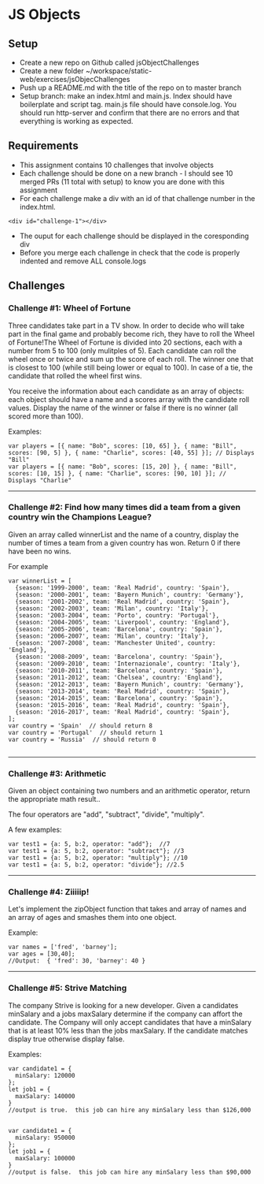 # JS Objects

## Setup
* Create a new repo on Github called jsObjectChallenges
* Create a new folder ~/workspace/static-web/exercises/jsObjecChallenges
* Push up a README.md with the title of the repo on to master branch
* Setup branch:  make an index.html and main.js.  Index should have boilerplate and script tag.  main.js file should have console.log. You should run http-server and confirm that there are no errors and that everything is working as expected.


## Requirements
* This assignment contains 10 challenges that involve objects
* Each challenge should be done on a new branch - I should see 10 merged PRs (11 total with setup) to know you are done with this assignment
* For each challenge make a div with an id of that challenge number in the index.html.  
```
<div id="challenge-1"></div>
```
* The ouput for each challenge should be displayed in the coresponding div
* Before you merge each challenge in check that the code is properly indented and remove ALL console.logs

## Challenges

### Challenge #1: Wheel of Fortune
Three candidates take part in a TV show.  In order to decide who will take part in the final game and probably become rich, they have to roll the Wheel of Fortune!The Wheel of Fortune is divided into 20 sections, each with a number from 5 to 100 (only mulitples of 5).  Each candidate can roll the wheel once or twice and sum up the score of each roll. The winner one that is closest to 100 (while still being lower or equal to 100). In case of a tie, the candidate that rolled the wheel first wins.

You receive the information about each candidate as an array of objects: each object should have a name and a scores array with the candidate roll values.  Display the name of the winner or false if there is no winner (all scored more than 100).

Examples:
```
var players = [{ name: "Bob", scores: [10, 65] }, { name: "Bill", scores: [90, 5] }, { name: "Charlie", scores: [40, 55] }]; // Displays "Bill"
var players = [{ name: "Bob", scores: [15, 20] }, { name: "Bill", scores: [10, 15] }, { name: "Charlie", scores: [90, 10] }]; // Displays "Charlie"
```

<hr/>


### Challenge #2: Find how many times did a team from a given country win the Champions League?
Given an array called winnerList and the name of a country, display the number of times a team from a given country has won. Return 0 if there have been no wins.

For example
```
var winnerList = [
  {season: '1999-2000', team: 'Real Madrid', country: 'Spain'},
  {season: '2000-2001', team: 'Bayern Munich', country: 'Germany'},
  {season: '2001-2002', team: 'Real Madrid', country: 'Spain'},
  {season: '2002-2003', team: 'Milan', country: 'Italy'},
  {season: '2003-2004', team: 'Porto', country: 'Portugal'},
  {season: '2004-2005', team: 'Liverpool', country: 'England'},
  {season: '2005-2006', team: 'Barcelona', country: 'Spain'},
  {season: '2006-2007', team: 'Milan', country: 'Italy'},
  {season: '2007-2008', team: 'Manchester United', country: 'England'},
  {season: '2008-2009', team: 'Barcelona', country: 'Spain'},
  {season: '2009-2010', team: 'Internazionale', country: 'Italy'},
  {season: '2010-2011', team: 'Barcelona', country: 'Spain'},
  {season: '2011-2012', team: 'Chelsea', country: 'England'},
  {season: '2012-2013', team: 'Bayern Munich', country: 'Germany'},
  {season: '2013-2014', team: 'Real Madrid', country: 'Spain'},
  {season: '2014-2015', team: 'Barcelona', country: 'Spain'},
  {season: '2015-2016', team: 'Real Madrid', country: 'Spain'},
  {season: '2016-2017', team: 'Real Madrid', country: 'Spain'},
];
var country = 'Spain'  // should return 8
var country = 'Portugal'  // should return 1
var country = 'Russia'  // should return 0


```

<hr/>


### Challenge #3: Arithmetic
Given an object containing two numbers and an arithmetic operator, return the appropriate math result..

The four operators are "add", "subtract", "divide", "multiply".

A few examples:
```
var test1 = {a: 5, b:2, operator: "add"};  //7
var test1 = {a: 5, b:2, operator: "subtract"}; //3
var test1 = {a: 5, b:2, operator: "multiply"}; //10
var test1 = {a: 5, b:2, operator: "divide"}; //2.5
```

<hr/>


### Challenge #4: Ziiiiip!
Let's implement the zipObject function that takes and array of names and an array of ages and smashes them into one object.


Example:
 ```
var names = ['fred', 'barney'];
var ages = [30,40];
//Output:  { 'fred': 30, 'barney': 40 }
```

<hr/>


### Challenge #5: Strive Matching
The company Strive is looking for a new developer.  Given a candidates minSalary and a jobs maxSalary determine if the company can affort the candidate.  The Company will only accept candidates that have a minSalary that is at least 10% less than the jobs maxSalary.  If the candidate matches display true otherwise display false.

Examples:
```
var candidate1 = {
  minSalary: 120000
};
let job1 = {
  maxSalary: 140000
}
//output is true.  this job can hire any minSalary less than $126,000


var candidate1 = {
  minSalary: 950000
};
let job1 = {
  maxSalary: 100000
}
//output is false.  this job can hire any minSalary less than $90,000
```
